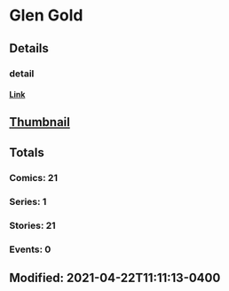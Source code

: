 # Glen  Gold 
## Details
### detail
#### [Link](http://marvel.com/comics/creators/14206/glen_gold?utm_campaign=apiRef&utm_source=225578a89fc76f3d20fbffda5d17a88d)
## [Thumbnail](http://i.annihil.us/u/prod/marvel/i/mg/b/40/image_not_available.jpg)
## Totals
### Comics: 21
### Series: 1
### Stories: 21
### Events: 0
## Modified: 2021-04-22T11:11:13-0400